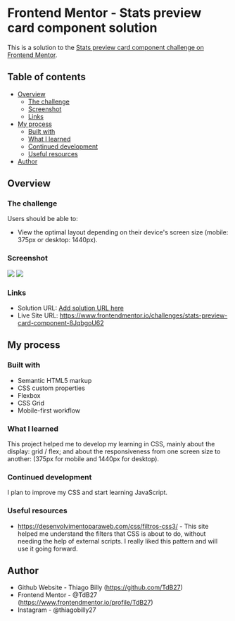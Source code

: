 # Frontend Mentor - Stats preview card component solution

This is a solution to the [Stats preview card component challenge on Frontend Mentor](https://www.frontendmentor.io/challenges/stats-preview-card-component-8JqbgoU62).

## Table of contents

- [Overview](#overview)
  - [The challenge](#the-challenge)
  - [Screenshot](#screenshot)
  - [Links](#links)
- [My process](#my-process)
  - [Built with](#built-with)
  - [What I learned](#what-i-learned)
  - [Continued development](#continued-development)
  - [Useful resources](#useful-resources)
- [Author](#author)

## Overview

### The challenge

Users should be able to:

- View the optimal layout depending on their device's screen size (mobile: 375px or desktop: 1440px).

### Screenshot

<img src="./assets/screenshots/Screenshot_desktop.png">
<img src="./assets/screenshots/Screenshot_mobile.png">

### Links

- Solution URL: [Add solution URL here](https://your-solution-url.com)
- Live Site URL: https://www.frontendmentor.io/challenges/stats-preview-card-component-8JqbgoU62

## My process

### Built with

- Semantic HTML5 markup
- CSS custom properties
- Flexbox
- CSS Grid
- Mobile-first workflow

### What I learned

This project helped me to develop my learning in CSS, mainly about the display: grid / flex; and about the responsiveness from one screen size to another: (375px for mobile and 1440px for desktop).

### Continued development

I plan to improve my CSS and start learning JavaScript.

### Useful resources

- https://desenvolvimentoparaweb.com/css/filtros-css3/ - This site helped me understand the filters that CSS is about to do, without needing the help of external scripts. I really liked this pattern and will use it going forward.

## Author

- Github Website - Thiago Billy (https://github.com/TdB27)
- Frontend Mentor - @TdB27 (https://www.frontendmentor.io/profile/TdB27)
- Instagram - @thiagobilly27
